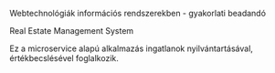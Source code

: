 Webtechnológiák információs rendszerekben - gyakorlati beadandó

Real Estate Management System

Ez a microservice alapú alkalmazás ingatlanok nyilvántartásával, értékbecslésével foglalkozik.
